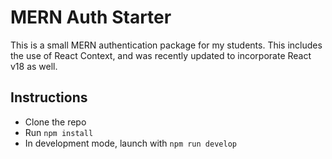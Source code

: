 # MERN Auth Starter

This is a small MERN authentication package for my students. This includes the use of React Context, and was recently updated to incorporate React v18 as well.

## Instructions 

- Clone the repo
- Run `npm install` 
- In development mode, launch with `npm run develop`
